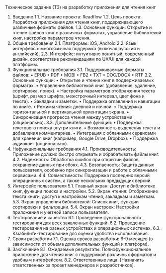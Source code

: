 Техническое задание (ТЗ) на разработку приложения для чтения книг
1. Введение
1.1. Название проекта: Readflow
1.2. Цель проекта: Разработка приложения для чтения книг, поддерживающего различные форматы файлов.
1.3. Основные функции: Открытие и чтение файлов книг в различных форматах, управление библиотекой книг, настройка параметров чтения.
2. Общие требования
2.1. Платформы: iOS, Android
2.2. Язык интерфейса: многоязычная поддержка (включая русский и английский).
2.3. Интерфейс: интуитивно понятный, современный дизайн, соответствие рекомендациям по UX/UI для каждой платформы.
3. Функциональные требования
3.1. Поддерживаемые форматы файлов:
•	EPUB
•	PDF
•	MOBI
•	FB2
•	TXT
•	DOC/DOCX
•	RTF
3.2. Основные функции:
•	Открытие и чтение книг в поддерживаемых форматах.
•	Управление библиотекой книг (добавление, удаление, сортировка, поиск).
•	Настройка параметров отображения текста (шрифт, размер шрифта, межстрочный интервал, цвет фона и текста).
•	Закладки и заметки.
•	Поддержка оглавления и навигации по книге.
•	Режимы чтения: дневной и ночной.
•	Поддержка горизонтальной и вертикальной ориентации экрана.
•	Синхронизация прогресса чтения между устройствами (опционально).
3.3. Дополнительные функции:
•	Поддержка текстового поиска внутри книги.
•	Возможность выделения текста и добавления комментариев.
•	Интеграция с облачными сервисами для хранения книг (например, Google Drive, Dropbox).
•	Поддержка аудиокниг (опционально).
4. Нефункциональные требования
4.1. Производительность: Приложение должно быстро открывать и обрабатывать файлы книг.
4.2. Надежность: Обработка ошибок при открытии файлов, сохранение данных при сбоях.
4.3. Безопасность: Защита данных пользователя, особенно при синхронизации и работе с облачными сервисами.
4.4. Совместимость: Поддержка последних версий операционных систем, а также нескольких предыдущих версий.
5. Интерфейс пользователя
5.1. Главный экран: Доступ к библиотеке книг, функции поиска и настройки.
5.2. Экран чтения: Отображение текста книги, доступ к настройкам чтения, закладкам и заметкам.
5.3. Экран управления библиотекой: Список книг, функции сортировки и фильтрации.
5.4. Экран настроек: Настройки приложения и учетной записи пользователя.
6. Тестирование и качество
6.1. Проведение функционального тестирования для всех заявленных функций.
6.2. Проведение тестирования на разных устройствах и операционных системах.
6.3. Юзабилити-тестирование для оценки удобства использования.
7. Сроки разработки
7.1. Оценка сроков разработки: 6-9 месяцев (в зависимости от объема дополнительных функций и платформ).
8. Заключение
8.1. Ожидаемые результаты: Полнофункциональное приложение для чтения книг с поддержкой различных форматов и удобным интерфейсом.
8.2. Ответственные лица: [Назначить ответственных за проект менеджеров и разработчиков].
